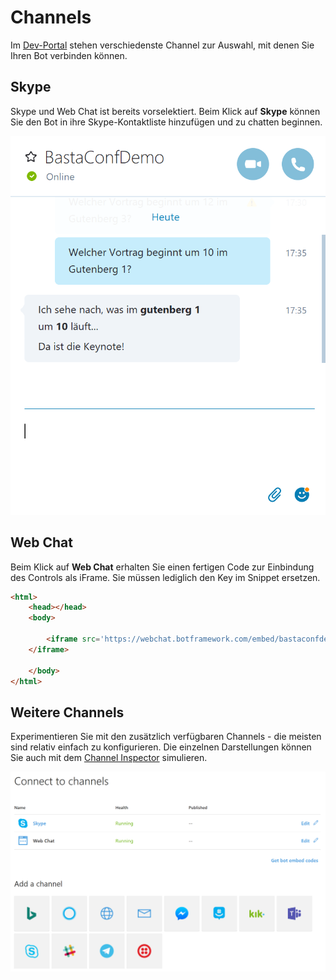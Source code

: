 # Channels

Im [Dev-Portal](https://dev.botframework.com) stehen verschiedenste Channel zur Auswahl, mit denen Sie Ihren Bot verbinden können.

## Skype
Skype und Web Chat ist bereits vorselektiert. Beim Klick auf **Skype** können Sie den Bot in ihre Skype-Kontaktliste hinzufügen und zu chatten beginnen.

![Channel-Auswahl](images/skype.png)

## Web Chat
Beim Klick auf **Web Chat** erhalten Sie einen fertigen Code zur Einbindung des Controls als iFrame. Sie müssen lediglich den Key im Snippet ersetzen.

```html
<html>
    <head></head>
    <body>

        <iframe src='https://webchat.botframework.com/embed/bastaconfdemo?s=YOUR_SECRET_KEY' height="400">
    </iframe>

    </body>
</html>
```

## Weitere Channels

Experimentieren Sie mit den zusätzlich verfügbaren Channels - die meisten sind relativ einfach zu konfigurieren. Die einzelnen Darstellungen können Sie auch mit dem [Channel Inspector](https://docs.botframework.com/en-us/channel-inspector/channels/Facebook?f=Channeldata&e=example1) simulieren.

![Channel-Auswahl](images/channels.png)